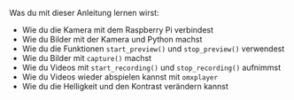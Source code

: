 Was du mit dieser Anleitung lernen wirst:

- Wie du die Kamera mit dem Raspberry Pi verbindest
- Wie du Bilder mit der Kamera und Python machst
- Wie du die Funktionen `start_preview()` und `stop_preview()` verwendest
- Wie du Bilder mit `capture()` machst
- Wie du Videos mit `start_recording()` und `stop_recording()` aufnimmst
- Wie du Videos wieder abspielen kannst mit `omxplayer`
- Wie du die Helligkeit und den Kontrast verändern kannst
